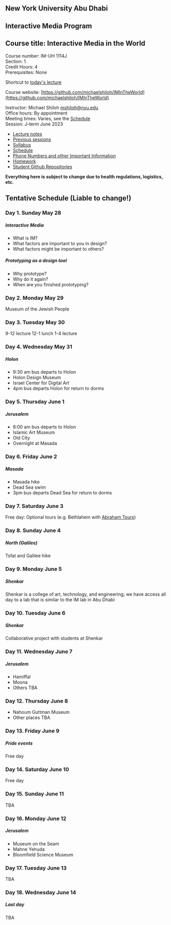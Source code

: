 ## New York University Abu Dhabi    
## Interactive Media Program    
## Course title: Interactive Media in the World
Course number: IM-UH 1114J  
Section: 1    
Credit Hours: 4         
Prerequisites: None       

Shortcut to [today's lecture](lectureNotes.md/#todays-lecture)  

Course website: [https://github.com/michaelshiloh/IMInTheWorld](https://github.com/michaelshiloh/IMInTheWorld)      

Instructor: Michael Shiloh mshiloh@nyu.edu    
Office hours: By appointment  
Meeting times: Varies, see the [Schedule](schedule.md)  
Session: J-term June 2023  
- [Lecture notes](lectureNotes.md)
- [Previous sessions](previousSessions/previousSessions)
- [Syllabus](syllabus.md)
- [Schedule](schedule.md)
- [Phone Numbers and other Important Information](info.md)
- [Homework](homework.md)
- [Student Github Repositories](https://github.com/danielnivia/IMintheWorld)

**Everything here is subject to change due to health regulations, logistics, etc.**

## Tentative Schedule (**Liable to change!**)

### Day 1. Sunday May 28
##### Interactive Media
- What is IM?
- What factors are important to you in design?
- What factors might be important to others?
##### Prototyping as a design tool
- Why prototype?
- Why do it again?
- When are you finished prototyping?
### Day 2. Monday May 29
Museum of the Jewish People
### Day 3. Tuesday May 30
9-12 lecture
12-1 lunch
1-4 lecture
### Day 4. Wednesday May 31
##### Holon
- 9:30 am bus departs to Holon
- Holon  Design Museum
- Israel Center for Digital Art
- 4pm bus departs Holon for return to dorms
### Day 5. Thursday June 1
##### Jerusalem
- 8:00 am bus departs to Holon
- Islamic Art Museum
- Old City
- Overnight at Masada
### Day 6. Friday June 2
##### Masada
- Masada hike
- Dead Sea swim
- 3pm bus departs Dead Sea for return to dorms
### Day 7. Saturday June 3
Free day: Optional tours (e.g. Bethlahem with [Abraham
Tours](https://www.abrahamtours.com/)) 
### Day 8. Sunday June 4
##### North (Galilee)
Tsfat and Galilee hike
### Day 9. Monday June 5
##### Shenkar
Shenkar is a college of art, technology, and engineering; we have access all
day to a lab that is similar to the IM lab in Abu Dhabi
### Day 10. Tuesday June 6
##### Shenkar
Collaborative project with students at Shenkar
### Day 11. Wednesday June 7
##### Jerusalem
- Hamiffal
- Moona
- Others TBA
### Day 12. Thursday June 8
- Nahoum Guttman Museum
- Other places TBA
### Day 13. Friday June 9
##### Pride events
Free day
### Day 14. Saturday June 10
Free day
### Day 15. Sunday June 11
TBA
### Day 16. Monday June 12
##### Jerusalem
- Museum on the Seam
- Mahne Yehuda
- Bloomfield Science Museum
### Day 17. Tuesday June 13
TBA
### Day 18. Wednesday June 14
##### Last day
TBA
